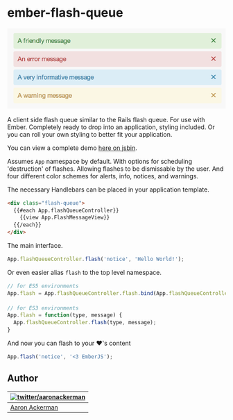 # ember-flash-queue

![Example flash messages](https://raw.githubusercontent.com/aackerman/ember-flash-queue/master/examples/example.png)

A client side flash queue similar to the Rails flash queue. For use with Ember. Completely ready to drop into an application, styling included. Or you can roll your own styling to better fit your application.

You can view a complete demo [here on jsbin](http://emberjs.jsbin.com/ember-flash-queue/latest).

Assumes `App` namespace by default. With options for scheduling 'destruction' of flashes. Allowing flashes to be dismissable by the user. And four different color schemes for alerts, info, notices, and warnings.

The necessary Handlebars can be placed in your application template.

```html
<div class="flash-queue">
  {{#each App.flashQueueController}}
    {{view App.FlashMessageView}}
  {{/each}}
</div>
```

The main interface.

```js
App.flashQueueController.flash('notice', 'Hello World!');
```

Or even easier alias `flash` to the top level namespace.

```js
// for ES5 environments
App.flash = App.flashQueueController.flash.bind(App.flashQueueController);

// for ES3 environments
App.flash = function(type, message) {
  App.flashQueueController.flash(type, message);
}
```

And now you can flash to your :heart:'s content

```js
App.flash('notice', '<3 EmberJS');
```

## Author

| [![twitter/_aaronackerman_](http://gravatar.com/avatar/c73ff9c7e654647b2b339d9e08b52143?s=70)](http://twitter.com/_aaronackerman_ "Follow @_aaronackerman_ on Twitter") |
|---|
| [Aaron Ackerman](https://twitter.com/_aaronackerman_) |
